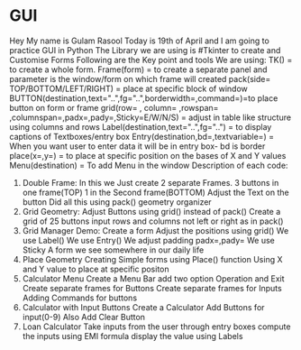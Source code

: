 # GUI
Hey My name is Gulam Rasool
Today is 19th of April and I am going to practice GUI in Python
The Library we are using is #Tkinter to create and Customise Forms 
Following are the Key point and tools We are using: 
    TK() = to create a whole form.
    Frame(form) = to create a separate panel and parameter is the window/form on which frame will created
    pack(side= TOP/BOTTOM/LEFT/RIGHT) = place at specific block of window
    BUTTON(destination,text="..",fg="..",borderwidth=,command=)=to place button on form or frame
    grid(row= , column= ,rowspan= ,columnspan=,padx=,pady=,Sticky=E/W/N/S) = adjust in table like structure using columns and rows
    Label(destination,text="..",fg="..") = to display captions of Textboxes/entry box
    Entry(destination,bd=,textvariable=) = When you want user to enter data it will be in entry box- bd is border
    place(x=,y=) = to place at specific position on the bases of X and Y values
    Menu(destination) = To add Menu in the window
Description of each code:
1. Double Frame:
                In this we Just create 2 separate Frames.
                3 buttons in one frame(TOP) 
                1 in the Second frame(BOTTOM)
                Adjust the Text on the button
                Did all this using pack() geometry organizer
2. Grid Geometry:
                Adjust Buttons using grid() instead of pack() 
                Create a grid of 25 buttons
                input rows and columns not left or right as in pack()
3. Grid Manager Demo:
                Create a form 
                Adjust the positions using grid()
                We use Label()
                We use Entry()
                We adjust padding padx=,pady=
                We use Sticky
                A form we  see somewhere in our daily life
4. Place Geometry
                Creating Simple forms using Place() function
                Using X and Y value to place at specific positon
5. Calculator Menu
                Create a Menu Bar add two option Operation and Exit
                Create separate frames for Buttons
                Create separate frames for Inputs
                Adding Commands for buttons
6. Calculator with Input Buttons
                Create a Calculator
                Add Buttons for input(0-9) 
                Also Add Clear Button
7. Loan Calculator
                Take inputs from the user through entry boxes
                compute the inputs using EMI formula
                display the value using Labels
                
